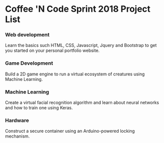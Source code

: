 # Coffee 'N Code Sprint 2018 Project List

### Web development
Learn the basics such HTML, CSS, Javascript, Jquery and Bootstrap to get you started on your personal portfolio website.
### Game Development
Build a 2D game engine to run a virtual ecosystem of creatures using Machine Learning.
### Machine Learning
Create a virtual facial recognition algorithm and learn about neural networks and how to train one using Keras.
### Hardware
Construct a secure container using an Arduino-powered locking mechanism.